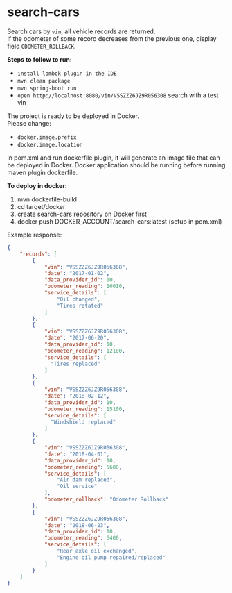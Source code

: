 # search-cars

Search cars by `vin`, all vehicle records are returned.<br>
If the odometer of some record decreases from the previous one, display field `ODOMETER_ROLLBACK`.

**Steps to follow to run:**
- `install lombok plugin in the IDE`
- `mvn clean package` 
- `mvn spring-boot run`
- `open http://localhost:8080/vin/VSSZZZ6JZ9R056308` search with a test vin


The project is ready to be deployed in Docker.<br>
Please change:
  - `docker.image.prefix` 
  - `docker.image.location` 

in pom.xml and run dockerfile plugin, it will generate an image file that can be deployed in Docker. Docker application should be running before running maven plugin dockerfile.    
    
  **To deploy in docker:**
  1. mvn dockerfile-build
  2. cd target/docker
  3. create search-cars repository on Docker first 
  4. docker push DOCKER_ACCOUNT/search-cars:latest (setup in pom.xml)

    
Example response:

```JSON
{
    "records": [
        {
            "vin": "VSSZZZ6JZ9R056308",
            "date": "2017-01-02",
            "data_provider_id": 10,
            "odometer_reading": 10010,
            "service_details": [
                "Oil changed",
                "Tires rotated"
            ]
        },
        {
            "vin": "VSSZZZ6JZ9R056308",
            "date": "2017-06-20",
            "data_provider_id": 10,
            "odometer_reading": 12100,
            "service_details": [
              "Tires replaced"
            ]
        },
        {
            "vin": "VSSZZZ6JZ9R056308",
            "date": "2018-02-12",
            "data_provider_id": 10,
            "odometer_reading": 15100,
            "service_details": [
              "Windshield replaced"
            ]
        },
        {
            "vin": "VSSZZZ6JZ9R056308",
            "date": "2018-04-01",
            "data_provider_id": 10,
            "odometer_reading": 5600,
            "service_details": [
                "Air dam replaced",
                "Oil service"
            ],
            "odometer_rollback": "Odometer Rollback"
        },
        {
            "vin": "VSSZZZ6JZ9R056308",
            "date": "2018-06-23",
            "data_provider_id": 10,
            "odometer_reading": 6400,
            "service_details": [
                "Rear axle oil exchanged",
                "Engine oil pump repaired/replaced"
            ]
        }
    ]
}
